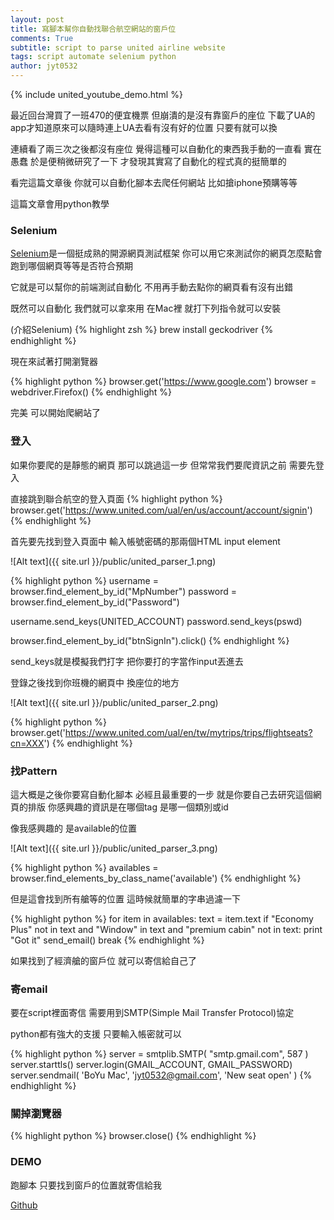 ```yaml
---
layout: post
title: 寫腳本幫你自動找聯合航空網站的窗戶位
comments: True 
subtitle: script to parse united airline website
tags: script automate selenium python
author: jyt0532
---
```


{% include united_youtube_demo.html %}

最近回台灣買了一班470的便宜機票 但崩潰的是沒有靠窗戶的座位 下載了UA的app才知道原來可以隨時連上UA去看有沒有好的位置 只要有就可以換

連續看了兩三次之後都沒有座位 覺得這種可以自動化的東西我手動的一直看 實在愚蠢 於是便稍微研究了一下 才發現其實寫了自動化的程式真的挺簡單的

看完這篇文章後 你就可以自動化腳本去爬任何網站 比如搶iphone預購等等 

這篇文章會用python教學

### Selenium

[Selenium](http://www.seleniumhq.org/)是一個挺成熟的開源網頁測試框架 你可以用它來測試你的網頁怎麼點會跑到哪個網頁等等是否符合預期

它就是可以幫你的前端測試自動化 不用再手動去點你的網頁看有沒有出錯

既然可以自動化 我們就可以拿來用 在Mac裡 就打下列指令就可以安裝

(介紹Selenium)
{% highlight zsh %}
brew install geckodriver
{% endhighlight %}

現在來試著打開瀏覽器

{% highlight python %}
browser.get('https://www.google.com')
browser = webdriver.Firefox()
{% endhighlight %}

完美 可以開始爬網站了

### 登入

如果你要爬的是靜態的網頁 那可以跳過這一步 但常常我們要爬資訊之前 需要先登入

直接跳到聯合航空的登入頁面
{% highlight python %}
browser.get('https://www.united.com/ual/en/us/account/account/signin')
{% endhighlight %}

首先要先找到登入頁面中 輸入帳號密碼的那兩個HTML input element

![Alt text]({{ site.url }}/public/united_parser_1.png)

{% highlight python %}
username = browser.find_element_by_id("MpNumber")
password = browser.find_element_by_id("Password")

username.send_keys(UNITED_ACCOUNT)
password.send_keys(pswd)

browser.find_element_by_id("btnSignIn").click()
{% endhighlight %}

send_keys就是模擬我們打字 把你要打的字當作input丟進去

登錄之後找到你班機的網頁中 換座位的地方

![Alt text]({{ site.url }}/public/united_parser_2.png)

{% highlight python %}
browser.get('https://www.united.com/ual/en/tw/mytrips/trips/flightseats?cn=XXX')
{% endhighlight %}

### 找Pattern

這大概是之後你要寫自動化腳本 必經且最重要的一步 就是你要自己去研究這個網頁的排版 你感興趣的資訊是在哪個tag 是哪一個類別或id

像我感興趣的 是available的位置 

![Alt text]({{ site.url }}/public/united_parser_3.png)

{% highlight python %}
availables = browser.find_elements_by_class_name('available')
{% endhighlight %}

但是這會找到所有艙等的位置 這時候就簡單的字串過濾一下

{% highlight python %}
    for item in availables:
        text = item.text
        if "Economy Plus" not in text and "Window" in text and "premium cabin" not in text:
            print "Got it"
            send_email()
            break
{% endhighlight %}

如果找到了經濟艙的窗戶位 就可以寄信給自己了
### 寄email

要在script裡面寄信 需要用到SMTP(Simple Mail Transfer Protocol)協定

python都有強大的支援 只要輸入帳密就可以

{% highlight python %}
server = smtplib.SMTP( "smtp.gmail.com", 587 )
server.starttls()
server.login(GMAIL_ACCOUNT, GMAIL_PASSWORD)
server.sendmail( 'BoYu Mac', 'jyt0532@gmail.com', 'New seat open' )
{% endhighlight %}

### 關掉瀏覽器
{% highlight python %}
browser.close()
{% endhighlight %}


### DEMO

跑腳本 只要找到窗戶的位置就寄信給我

<div id="youTubePlayer3"></div>


[Github](https://github.com/jyt0532/united_parser/blob/master/find.py)
